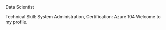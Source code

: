 Data Scientist

Technical Skill: System Administration, 
Certification: Azure 104
Welcome to my profile.

